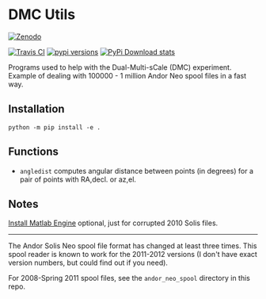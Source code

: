 # DMC Utils

[![Zenodo](https://zenodo.org/badge/DOI/10.5281/zenodo.241127.svg)](https://zenodo.org/record/241127)

[![Travis CI](https://travis-ci.org/space-physics/dmcutils.svg)](https://travis-ci.org/space-physics/dmcutils)
[![pypi versions](https://img.shields.io/pypi/pyversions/dmcutils.svg)](https://pypi.python.org/pypi/dmcutils)
[![PyPi Download stats](http://pepy.tech/badge/dmcutils)](http://pepy.tech/project/dmcutils)

Programs used to help with the Dual-Multi-sCale (DMC) experiment.
Example of dealing with 100000 - 1 million Andor Neo spool files in a fast way.

## Installation

    python -m pip install -e .

## Functions

* `angledist` computes angular distance between points (in degrees)
    for a pair of points with RA,decl. or az,el.

## Notes

[Install Matlab Engine](https://www.scivision.dev/matlab-engine-callable-from-python-how-to-install-and-setup/)
optional, just for corrupted 2010 Solis files.

---

The Andor Solis Neo spool file format has changed at least three times.
This spool reader is known to work for the 2011-2012 versions (I don't have exact version numbers, but could find out if you need).

For 2008-Spring 2011 spool files, see the `andor_neo_spool` directory in this repo.
